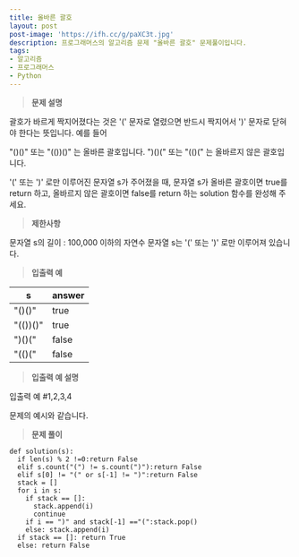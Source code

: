 ```yaml
---
title: 올바른 괄호
layout: post
post-image: 'https://ifh.cc/g/paXC3t.jpg'
description: 프로그래머스의 알고리즘 문제 "올바른 괄호" 문제풀이입니다.
tags:
- 알고리즘
- 프로그래머스
- Python
---
```



>**문제 설명**

괄호가 바르게 짝지어졌다는 것은 '(' 문자로 열렸으면 반드시 짝지어서 ')' 문자로 닫혀야 한다는 뜻입니다. 예를 들어


"()()" 또는 "(())()" 는 올바른 괄호입니다.
")()(" 또는 "(()(" 는 올바르지 않은 괄호입니다.


'(' 또는 ')' 로만 이루어진 문자열 s가 주어졌을 때, 문자열 s가 올바른 괄호이면 true를 return 하고, 올바르지 않은 괄호이면 false를 return 하는 solution 함수를 완성해 주세요.

>**제한사항**


문자열 s의 길이 : 100,000 이하의 자연수
문자열 s는 '(' 또는 ')' 로만 이루어져 있습니다.


>**입출력 예**

| s | answer |
|--|--|
| "()()" | true |
| "(())()" | true |
| ")()(" | false |
| "(()(" | false |

>**입출력 예 설명**

입출력 예 #1,2,3,4

문제의 예시와 같습니다.

>**문제 풀이**

	def solution(s):
	  if len(s) % 2 !=0:return False
	  elif s.count("(") != s.count(")"):return False
	  elif s[0] != "(" or s[-1] != ")":return False
	  stack = []
	  for i in s:
	    if stack == []: 
	      stack.append(i)
	      continue
	    if i == ")" and stack[-1] =="(":stack.pop()
	    else: stack.append(i)
	  if stack == []: return True
	  else: return False



